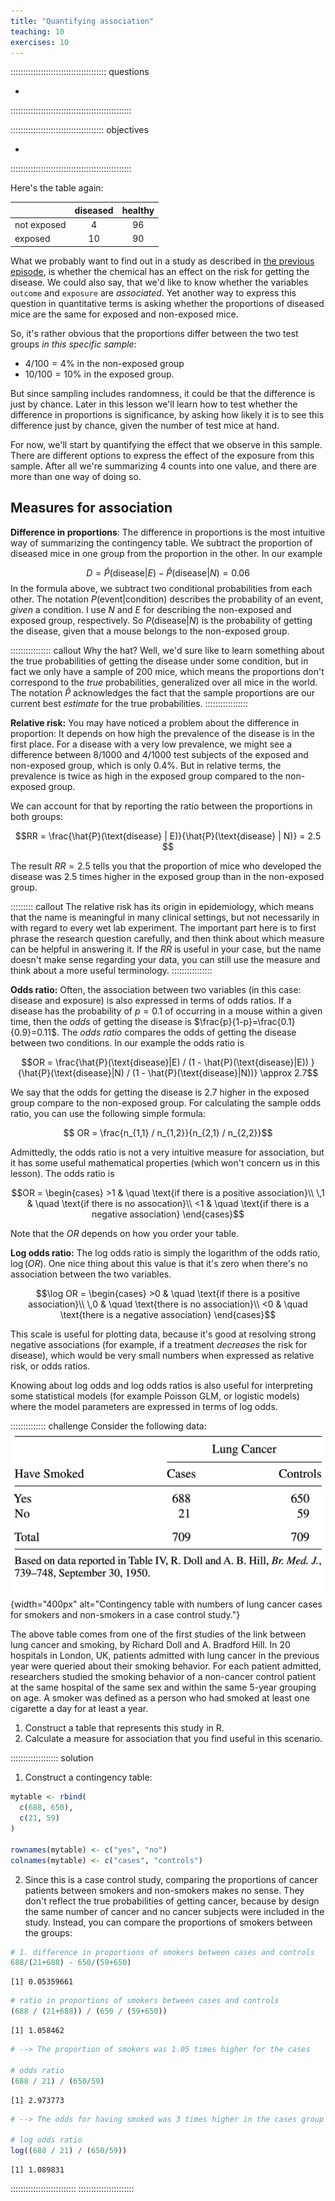 ```yaml
---
title: "Quantifying association"
teaching: 10
exercises: 10
---
```


:::::::::::::::::::::::::::::::::::::: questions 

- 

::::::::::::::::::::::::::::::::::::::::::::::::

::::::::::::::::::::::::::::::::::::: objectives

- 

::::::::::::::::::::::::::::::::::::::::::::::::


Here's the table again:

|            | diseased | healthy |
|:-----------|:--------:|:-------:|
|not exposed |    4     |   96    |
|exposed     |    10    |   90    |

What we probably want to find out in a study as described in [the previous episode](../01-introduction.Rmd), is whether the chemical has an effect on the risk for getting the disease. We could also say, that we'd like to know whether the variables `outcome` and `exposure` are *associated*. Yet another way to express this question in quantitative terms is asking whether the proportions of diseased mice are the same for exposed and non-exposed mice.

So, it's rather obvious that the proportions differ between the two test groups *in this specific sample*:  

- $4/100 = 4\%$ in the non-exposed group
- $10/100 = 10\%$ in the exposed group.

But since sampling includes randomness, it could be that the difference is just by chance. Later in this lesson we'll learn how to test whether the difference in proportions is significance, by asking how likely it is to see this difference just by chance, given the number of test mice at hand. 

For now, we'll start by quantifying the effect that we observe in this sample. There are different options to express the effect of the exposure from this sample. After all we're summarizing 4 counts into one value, and there are more than one way of doing so.

## Measures for association

**Difference in proportions**: The difference in proportions is the most intuitive way of summarizing the contingency table. We subtract the proportion of diseased mice in one group from the proportion in the other. In our example

$$ D = \hat{P}(\text{disease}|E) - \hat{P}(\text{disease} | N) = 0.06$$
In the formula above, we subtract two conditional probabilities from each other. The notation $P(\text{event} | \text{condition})$ describes the probability of an event, *given* a condition. I use $N$ and $E$ for describing the non-exposed and exposed group, respectively. So $P(\text{disease}|N)$ is the probability of getting the disease, given that a mouse belongs to the non-exposed group. 

:::::::::::::::: callout
Why the hat? Well, we'd sure like to learn something about the true probabilities of getting the disease under some condition, but in fact we only have a sample of 200 mice, which means the proportions don't correspond to the *true* probabilities, generalized over all mice in the world. The notation $\hat{P}$ acknowledges the fact that the sample proportions are our current best *estimate* for the true probabilities.
:::::::::::::::::



**Relative risk:**
You may have noticed a problem about the difference in proportion: It depends on how high the prevalence of the disease is in the first place. 
For a disease with a very low prevalence, we might see a difference between 8/1000 and 4/1000 test subjects of the exposed and non-exposed group, which is only $0.4\%$. But in relative terms, the prevalence is twice as high in the exposed group compared to the non-exposed group.

We can account for that by reporting the ratio between the proportions in both groups:

$$RR = \frac{\hat{P}(\text{disease} | E)}{\hat{P}(\text{disease} | N)} = 2.5 $$

The result $RR=2.5$ tells you that the proportion of mice who developed the disease was $2.5$ times higher in the exposed group than in the non-exposed group.

::::::::: callout
The relative risk has its origin in epidemiology, which means that the name is meaningful in many clinical settings, but not necessarily in with regard to every wet lab experiment. The important part here is to first phrase the research question carefully, and then think about which measure can be helpful in answering it. If the $RR$ is useful in your case, but the name doesn't make sense regarding your data, you can still use the measure and think about a more useful terminology.
::::::::::::::::

**Odds ratio:** Often, the association between two variables (in this case: disease and exposure) is also expressed in terms of odds ratios. If a disease has the probability of $p=0.1$ of occurring in a mouse within a given time, then the *odds* of getting the disease is $\frac{p}{1-p}=\frac{0.1}{0.9}=0.11$. 
The *odds ratio* compares the odds of getting the disease between two conditions. In our example the odds ratio is

$$OR = \frac{\hat{P}(\text{disease}|E) / (1 - \hat{P}(\text{disease}|E)) }{\hat{P}(\text{disease}|N) / (1 - \hat{P}(\text{disease}|N))} \approx 2.7$$

We say that the odds for getting the disease is 2.7 higher in the exposed group compare to the non-exposed group. 
For calculating the sample odds ratio, you can use the following simple formula:

$$ OR = \frac{n_{1,1} / n_{1,2}}{n_{2,1} / n_{2,2}}$$

Admittedly, the odds ratio is not a very intuitive measure for association, but it has some useful mathematical properties (which won't concern us in this lesson). 
The  odds ratio is 

$$OR =
  \begin{cases}
    >1       & \quad \text{if there is a positive association}\\
    \,1     & \quad \text{if there is no assocation}\\
    <1    & \quad \text{if there is a negative association}
  \end{cases}$$
  
Note that the $OR$ depends on how you order your table.


**Log odds ratio:** The log odds ratio is simply the logarithm of the odds ratio, $\log(OR)$. One nice thing about this value is that it's zero when there's no association between the two variables. 

$$\log OR =
  \begin{cases}
    >0       & \quad \text{if there is a positive association}\\
    \,0     & \quad \text{there is no association}\\
    <0    & \quad \text{there is a negative association}
  \end{cases}$$
  
  
This scale is useful for plotting data, because it's good at resolving strong negative associations (for example, if a treatment *decreases* the risk for disease), which would be very small numbers when expressed as relative risk, or odds ratios.

Knowing about log odds and log odds ratios is also useful for interpreting some statistical models (for example Poisson GLM, or logistic models) where the model parameters are expressed in terms of log odds.

:::::::::::::: challenge
Consider the following data:
![](fig/smoking_table.png){width="400px" alt="Contingency table with numbers of lung cancer cases for smokers and non-smokers in a case control study."}

The above table comes from one of the first studies of the link between lung cancer and smoking, by Richard Doll and A. Bradford Hill. In 20 hospitals in London, UK, patients admitted with lung cancer in the previous year were queried about their smoking behavior. For each patient admitted, researchers studied the smoking behavior of a non-cancer control patient at the same hospital of the same sex and within the same 5-year grouping on age. A smoker was defined as a person who had smoked at least one cigarette a day for at least a year.

1. Construct a table that represents this study in R.
2. Calculate a measure for association that you find useful in this scenario.

::::::::::::::::::: solution
1. Construct a contingency table:

``` r
mytable <- rbind(
  c(688, 650),
  c(21, 59)
)

rownames(mytable) <- c("yes", "no")
colnames(mytable) <- c("cases", "controls")
```

2. Since this is a case control study, comparing the proportions of cancer patients between smokers and non-smokers makes no sense. They don't reflect the true probabilities of getting cancer, because by design the same number of cancer and no cancer subjects were included in the study. Instead, you can compare the proportions of smokers between the groups:


``` r
# 1. difference in proportions of smokers between cases and controls
688/(21+688) - 650/(59+650)
```

``` output
[1] 0.05359661
```

``` r
# ratio in proportions of smokers between cases and controls
(688 / (21+688)) / (650 / (59+650))
```

``` output
[1] 1.058462
```

``` r
# --> The proportion of smokers was 1.05 times higher for the cases

# odds ratio
(688 / 21) / (650/59)
```

``` output
[1] 2.973773
```

``` r
# --> The odds for having smoked was 3 times higher in the cases group

# log odds ratio
log((688 / 21) / (650/59))
```

``` output
[1] 1.089831
```


::::::::::::::::::::::::::
::::::::::::::::::::::



